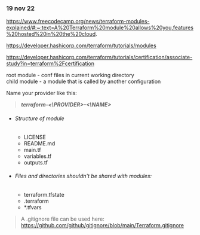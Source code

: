 
### 19 nov 22

https://www.freecodecamp.org/news/terraform-modules-explained/#:~:text=A%20Terraform%20module%20allows%20you,features%20hosted%20in%20the%20cloud.

https://developer.hashicorp.com/terraform/tutorials/modules

https://developer.hashicorp.com/terraform/tutorials/certification/associate-study?in=terraform%2Fcertification



root module - conf files in current working directory   
child module - a module that is called by another configuration



Name your provider like this:
> ***terraform-<\PROVIDER>-<\NAME>***




* ###### Structure of module
    * LICENSE
    * README.md
    * main.tf
    * variables.tf
    * outputs.tf



* ###### Files and directories shouldn't be shared with modules: 
    * terraform.tfstate 
    * .terraform 
    * *.tfvars 


> A .gitignore file can be used here: https://github.com/github/gitignore/blob/main/Terraform.gitignore

